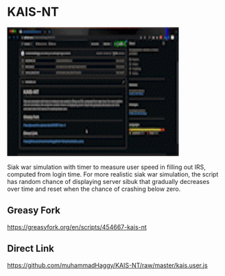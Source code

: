 # KAIS-NT

<img src="https://github.com/muhammadHaggy/KAIS-NT/raw/master/Screen_Recording_2022-12-26_at_11_29_04_AdobeExpress.gif" width="400" height="300" />

Siak war simulation with timer to measure user speed in filling out IRS, computed from login time.
For more realistic siak war simulation, the script has random chance of displaying server sibuk that gradually decreases over time and reset when the chance of crashing below zero.

## Greasy Fork
https://greasyfork.org/en/scripts/454667-kais-nt

## Direct Link
https://github.com/muhammadHaggy/KAIS-NT/raw/master/kais.user.js

